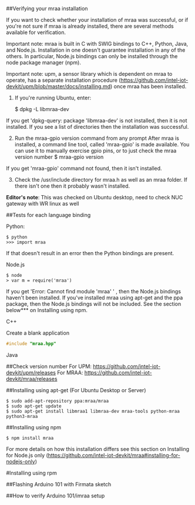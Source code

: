 ##Verifying your mraa installation

If you want to check whether your installation of mraa was successful, or if you're not sure if mraa is already installed, there are several methods available for verification.

Important note:  mraa is built in C with SWIG bindings to C++, Python, Java, and Node.js.  Installation in one doesn't guarantee installation in any of the others.  In particular, Node.js bindings can only be installed through the node package manager (npm).

Important note: upm, a sensor library which is dependent on mraa to operate, has a separate installation procedure (https://github.com/intel-iot-devkit/upm/blob/master/docs/installing.md) once mraa has been installed.

1. If you're running Ubuntu, enter:

	$ dpkg -L libmraa-dev
	
If you get 'dpkg-query: package 'libmraa-dev' is not installed, then it is not installed.  If you see a list of directories then the installation was successful.

2. Run the mraa-gpio version command from any prompt
After mraa is installed, a command line tool, called 'mraa-gpio' is made available.  You can use it to manually exercise gpio pins, or to just check the mraa version number
	$ mraa-gpio version
	
If you get 'mraa-gpio' command not found, then it isn't installed.

3. Check the /usr/include directory for mraa.h as well as an mraa folder.  If there isn't one then it probably wasn't installed.

**Editor's note**: This was checked on Ubuntu desktop, need to check NUC gateway with WR linux as well

##Tests for each language binding

Python:

	$ python
	>>> import mraa

If that doesn't result in an error then the Python bindings are present.  

Node.js

	$ node
	> var m = require('mraa')
	
If you get 'Error: Cannot find module 'mraa' ' , then the Node.js bindings haven't been installed.  If you've installed mraa using apt-get and the ppa package, then the Node.js bindings will not be included. See the section below*** on Installing using npm.

C++

Create a blank application 

```C++
#include "mraa.hpp"
```

Java


##Check version number
		For UPM: https://github.com/intel-iot-devkit/upm/releases 
		For MRAA: https://github.com/intel-iot-devkit/mraa/releases 
		
##Installing using apt-get (For Ubuntu Desktop or Server)

	$ sudo add-apt-repository ppa:mraa/mraa
	$ sudo apt-get update
	$ sudo apt-get install libmraa1 libmraa-dev mraa-tools python-mraa python3-mraa

##Installing using npm

	$ npm install mraa

For more details on how this installation differs see this section on Installing for Node.js only (https://github.com/intel-iot-devkit/mraa#installing-for-nodejs-only) 

#Installing using rpm

##Flashing Arduino 101 with Firmata sketch


##How to verify Arduino 101/imraa setup



